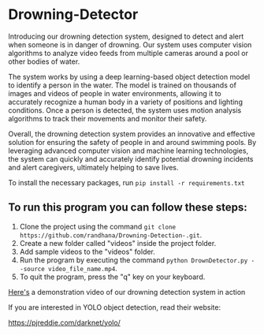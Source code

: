 # Drowning-Detector


Introducing our drowning detection system, designed to detect and alert when someone is in danger of drowning.
Our system uses computer vision algorithms to analyze video feeds from multiple cameras around a pool or other bodies of water.

The system works by using a deep learning-based object detection model to identify a person in the water. The model is trained on thousands of images and videos of people in water environments, allowing it to accurately recognize a human body in a variety of positions and lighting conditions. Once a person is detected, the system uses motion analysis algorithms to track their movements and monitor their safety.

Overall, the drowning detection system provides an innovative and effective solution for ensuring the safety of people in and around swimming pools. By leveraging advanced computer vision and machine learning technologies, the system can quickly and accurately identify potential drowning incidents and alert caregivers, ultimately helping to save lives.

To install the necessary packages, run
`pip install -r requirements.txt`

## To run this program you can follow these steps:
1. Clone the project using the command `git clone https://github.com/randhana/Drowning-Detection-.git`.
2. Create a new folder called "videos" inside the project folder.
3. Add sample videos to the "videos" folder.
4. Run the program by executing the command `python DrownDetector.py --source video_file_name.mp4`.
5. To quit the program, press the "q" key on your keyboard.

[Here's](https://youtu.be/99GdhIozAQ8) a demonstration video of our drowning detection system in action


If you are interested in YOLO object detection, read their website:

https://pjreddie.com/darknet/yolo/
